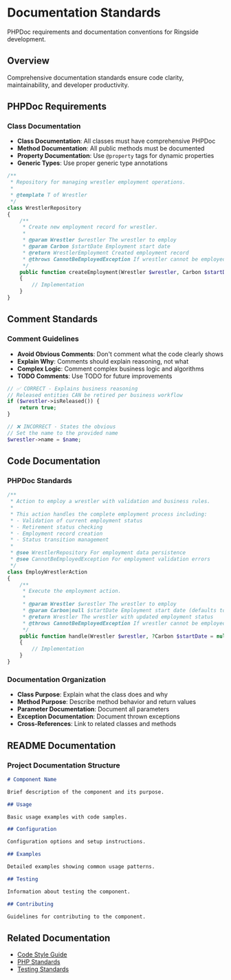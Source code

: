 # Documentation Standards

PHPDoc requirements and documentation conventions for Ringside development.

## Overview

Comprehensive documentation standards ensure code clarity, maintainability, and developer productivity.

## PHPDoc Requirements

### Class Documentation
- **Class Documentation**: All classes must have comprehensive PHPDoc
- **Method Documentation**: All public methods must be documented
- **Property Documentation**: Use `@property` tags for dynamic properties
- **Generic Types**: Use proper generic type annotations

```php
/**
 * Repository for managing wrestler employment operations.
 *
 * @template T of Wrestler
 */
class WrestlerRepository
{
    /**
     * Create new employment record for wrestler.
     *
     * @param Wrestler $wrestler The wrestler to employ
     * @param Carbon $startDate Employment start date
     * @return WrestlerEmployment Created employment record
     * @throws CannotBeEmployedException If wrestler cannot be employed
     */
    public function createEmployment(Wrestler $wrestler, Carbon $startDate): WrestlerEmployment
    {
        // Implementation
    }
}
```

## Comment Standards

### Comment Guidelines
- **Avoid Obvious Comments**: Don't comment what the code clearly shows
- **Explain Why**: Comments should explain reasoning, not what
- **Complex Logic**: Comment complex business logic and algorithms
- **TODO Comments**: Use TODO for future improvements

```php
// ✅ CORRECT - Explains business reasoning
// Released entities CAN be retired per business workflow
if ($wrestler->isReleased()) {
    return true;
}

// ❌ INCORRECT - States the obvious
// Set the name to the provided name
$wrestler->name = $name;
```

## Code Documentation

### PHPDoc Standards
```php
/**
 * Action to employ a wrestler with validation and business rules.
 *
 * This action handles the complete employment process including:
 * - Validation of current employment status
 * - Retirement status checking
 * - Employment record creation
 * - Status transition management
 *
 * @see WrestlerRepository For employment data persistence
 * @see CannotBeEmployedException For employment validation errors
 */
class EmployWrestlerAction
{
    /**
     * Execute the employment action.
     *
     * @param Wrestler $wrestler The wrestler to employ
     * @param Carbon|null $startDate Employment start date (defaults to now)
     * @return Wrestler The wrestler with updated employment status
     * @throws CannotBeEmployedException If wrestler cannot be employed
     */
    public function handle(Wrestler $wrestler, ?Carbon $startDate = null): Wrestler
    {
        // Implementation
    }
}
```

### Documentation Organization
- **Class Purpose**: Explain what the class does and why
- **Method Purpose**: Describe method behavior and return values
- **Parameter Documentation**: Document all parameters
- **Exception Documentation**: Document thrown exceptions
- **Cross-References**: Link to related classes and methods

## README Documentation

### Project Documentation Structure
```markdown
# Component Name

Brief description of the component and its purpose.

## Usage

Basic usage examples with code samples.

## Configuration

Configuration options and setup instructions.

## Examples

Detailed examples showing common usage patterns.

## Testing

Information about testing the component.

## Contributing

Guidelines for contributing to the component.
```

## Related Documentation
- [Code Style Guide](code-style.md)
- [PHP Standards](php.md)
- [Testing Standards](testing.md)
